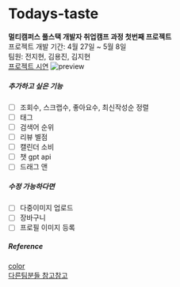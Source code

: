 # Todays-taste
**멀티캠퍼스 풀스택 개발자 취업캠프 과정 첫번째 프로젝트**  
프로젝트 개발 기간: 4월 27일 ~ 5월 8일   
팀원: 전지현, 김용진, 김지현   
[프로젝트 시연](https://port-0-todays-taste-4c7jj2blhe0wpv6.sel4.cloudtype.app/articles/product/)
![preview](./thumbnail.gif)




##### 추가하고 싶은 기능
- [ ] 조회수, 스크랩수, 좋아요수, 최신작성순 정렬
- [ ] 태그
- [ ] 검색어 순위
- [ ] 리뷰 별점
- [ ] 캘린더 소비 
- [ ] 챗 gpt api
- [ ] 드래그 앤 
##### 수정 가능하다면
- [ ] 다중이미지 업로드
- [ ] 장바구니 
- [ ] 프로필 이미지 등록
##### Reference
[color](https://colorhunt.co/palette/fff8d6f7e1aea4d0a4617a55)    
[다른팀분들 참고참고](https://hg-edu.notion.site/5ef85483e9d44113aa5da3b23c16b388?v=5e106c01e18f493bbb1113eceb76d84a)
